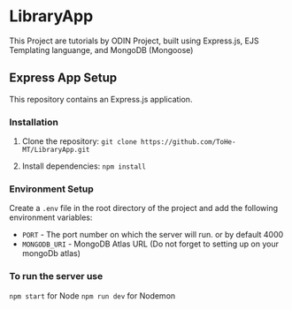# LibraryApp

This Project are tutorials by ODIN Project, built using Express.js, EJS Templating languange, and MongoDB (Mongoose)

## Express App Setup

This repository contains an Express.js application.

### Installation

1. Clone the repository: `git clone https://github.com/ToHe-MT/LibraryApp.git`


2. Install dependencies: `npm install`


### Environment Setup

Create a `.env` file in the root directory of the project and add the following environment variables:

- `PORT` - The port number on which the server will run. or by default 4000
- `MONGODB_URI` - MongoDB Atlas URL (Do not forget to setting up on your mongoDb atlas)


### To run the server use 

`npm start` for Node
`npm run dev` for Nodemon

